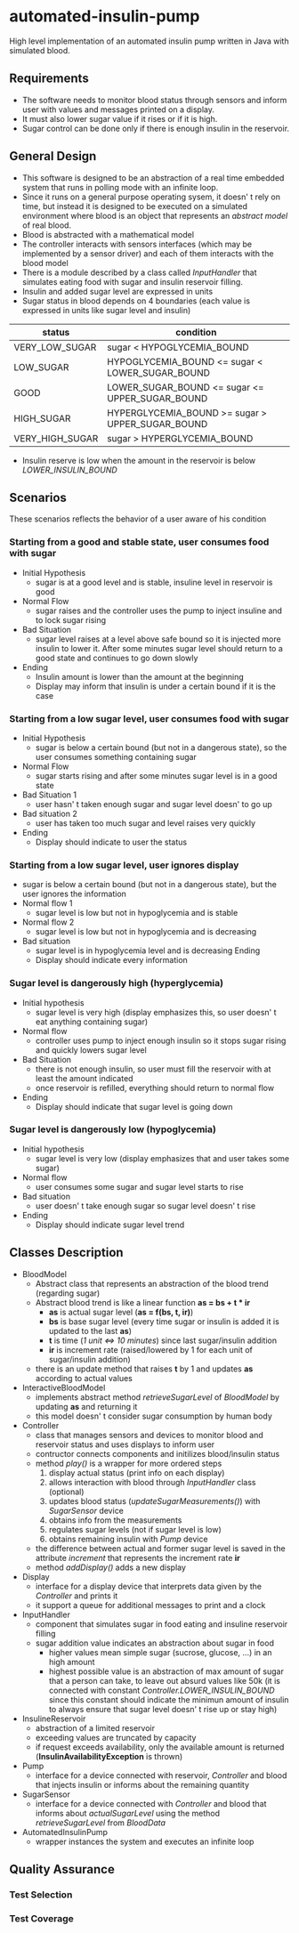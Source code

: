 # automated-insulin-pump
High level implementation of an automated insulin pump written in Java with simulated blood.
## Requirements
* The software needs to monitor blood status through sensors and inform user with values and messages printed on a display.
* It must also lower sugar value if it rises or if it is high.
* Sugar control can be done only if there is enough insulin in the reservoir.

## General Design
* This software is designed to be an abstraction of a real time embedded system that runs in polling mode with an infinite loop.
* Since it runs on a general purpose operating sysem, it doesn' t rely on time, but instead it is designed to be executed on a simulated environment where blood is an object that represents an *abstract model* of real blood.
* Blood is abstracted with a mathematical model
* The controller interacts with sensors interfaces (which may be implemented by a sensor driver) and each of them interacts with the blood model
* There is a module described by a class called *InputHandler* that simulates eating food with sugar and insulin reservoir filling.
* Insulin and added sugar level are expressed in units
* Sugar status in blood depends on 4 boundaries (each value is expressed in units like sugar level and insulin)

| status          | condition 										 |
| --------------- | -----------------------------------------------  |
| VERY_LOW_SUGAR  | sugar < HYPOGLYCEMIA_BOUND						 |
| LOW_SUGAR       | HYPOGLYCEMIA_BOUND <= sugar < LOWER_SUGAR_BOUND  |
| GOOD            | LOWER_SUGAR_BOUND <= sugar <= UPPER_SUGAR_BOUND  |
| HIGH_SUGAR      | HYPERGLYCEMIA_BOUND >= sugar > UPPER_SUGAR_BOUND |
| VERY_HIGH_SUGAR | sugar > HYPERGLYCEMIA_BOUND						 |

* Insulin reserve is low when the amount in the reservoir is below *LOWER_INSULIN_BOUND*

## Scenarios
These scenarios reflects the behavior of a user aware of his condition

### Starting from a good and stable state, user consumes food with sugar
* Initial Hypothesis
	* sugar is at a good level and is stable, insuline level in reservoir is good
* Normal Flow
	* sugar raises and the controller uses the pump to inject insuline and to lock sugar rising
* Bad Situation
	* sugar level raises at a level above safe bound so it is injected more insulin to lower it. After some minutes sugar level should return to a good state and continues to go down slowly
* Ending
	* Insulin amount is lower than the amount at the beginning
	* Display may inform that insulin is under a certain bound if it is the case

### Starting from a low sugar level, user consumes food with sugar
* Initial Hypothesis
	* sugar is below a certain bound (but not in a dangerous state), so the user consumes something containing sugar
* Normal Flow
	* sugar starts rising and after some minutes sugar level is in a good state
* Bad Situation 1
	* user hasn' t taken enough sugar and sugar level doesn' to go up
* Bad situation 2
	* user has taken too much sugar and level raises very quickly
* Ending
	* Display should indicate to user the status

### Starting from a low sugar level, user ignores display
* sugar is below a certain bound (but not in a dangerous state), but the user ignores the information
* Normal flow 1
	* sugar level is low but not in hypoglycemia and is stable
* Normal flow 2
	* sugar level is low but not in hypoglycemia and is decreasing
* Bad situation
	* sugar level is in hypoglycemia level and is decreasing
Ending
	* Display should indicate every information

### Sugar level is dangerously high (hyperglycemia)
* Initial hypothesis
	* sugar level is very high (display emphasizes this, so user doesn' t eat anything containing sugar)
* Normal flow
	* controller uses pump to inject enough insulin so it stops sugar rising and quickly lowers sugar level
* Bad Situation
	* there is not enough insulin, so user must fill the reservoir with at least the amount indicated
	* once reservoir is refilled, everything should return to normal flow
* Ending
	* Display should indicate that sugar level is going down

### Sugar level is dangerously low (hypoglycemia)
* Initial hypothesis
	* sugar level is very low (display emphasizes that and user takes some sugar)
* Normal flow
	* user consumes some sugar and sugar level starts to rise
* Bad situation
	* user doesn' t take enough sugar so sugar level doesn' t rise
* Ending
	* Display should indicate sugar level trend

## Classes Description
* BloodModel
	* Abstract class that represents an abstraction of the blood trend (regarding sugar)
	* Abstract blood trend is like a linear function **as = bs + t \* ir**
		* **as** is actual sugar level (**as = f(bs, t, ir)**)
		* **bs** is base sugar level (every time sugar or insulin is added it is updated to the last **as**)
		* **t** is time (*1 unit <=> 10 minutes*) since last sugar/insulin addition
		* **ir** is increment rate (raised/lowered by 1 for each unit of sugar/insulin addition)
	* there is an update method that raises **t** by 1 and updates **as** according to actual values
* InteractiveBloodModel
	* implements abstract method *retrieveSugarLevel* of *BloodModel* by updating **as** and returning it
	* this model doesn' t consider sugar consumption by human body 
* Controller
	* class that manages sensors and devices to monitor blood and reservoir status and uses displays to inform user
	* contructor connects components and initilizes blood/insulin status
	* method *play()* is a wrapper for more ordered steps
		1. display actual status (print info on each display)
		1. allows interaction with blood through *InputHandler* class (optional)
		1. updates blood status (*updateSugarMeasurements()*) with *SugarSensor* device
		1. obtains info from the measurements
		1. regulates sugar levels (not if sugar level is low)
		1. obtains remaining insulin with *Pump* device
	* the difference between actual and former sugar level is saved in the attribute *increment* that represents the increment rate **ir**
	* method *addDisplay()* adds a new display
* Display
	* interface for a display device that interprets data given by the *Controller* and prints it
	* it support a queue for additional messages to print and a clock
* InputHandler
	* component that simulates sugar in food eating and insuline reservoir filling
	* sugar addition value indicates an abstraction about sugar in food
		* higher values mean simple sugar (sucrose, glucose, ...) in an high amount
		* highest possible value is an abstraction of max amount of sugar that a person can take, to leave out absurd values like 50k (it is connected with constant *Controller.LOWER_INSULIN_BOUND* since this constant should indicate the minimun amount of insulin to always ensure that sugar level doesn' t rise up or stay high)
* InsulineReservoir
	* abstraction of a limited reservoir
	* exceeding values are truncated by capacity
	* if request exceeds availability, only the available amount is returned (**InsulinAvailabilityException** is thrown)
* Pump
	* interface for a device connected with reservoir, *Controller* and blood that injects insulin or informs about the remaining quantity
* SugarSensor
	*  interface for a device connected with *Controller* and blood that informs about *actualSugarLevel* using the method *retrieveSugarLevel* from *BloodData*
* AutomatedInsulinPump
	* wrapper instances the system and executes an infinite loop

## Quality Assurance
### Test Selection
### Test Coverage